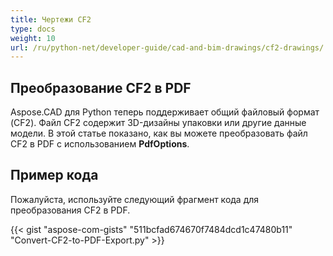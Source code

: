 ```yaml
---
title: Чертежи CF2
type: docs
weight: 10
url: /ru/python-net/developer-guide/cad-and-bim-drawings/cf2-drawings/
---
```


## **Преобразование CF2 в PDF**

Aspose.CAD для Python теперь поддерживает общий файловый формат (CF2). Файл CF2 содержит 3D-дизайны упаковки или другие данные модели. В этой статье показано, как вы можете преобразовать файл CF2 в PDF с использованием **PdfOptions**.

## Пример кода

Пожалуйста, используйте следующий фрагмент кода для преобразования CF2 в PDF.

{{< gist "aspose-com-gists" "511bcfad674670f7484dcd1c47480b11" "Convert-CF2-to-PDF-Export.py" >}}
